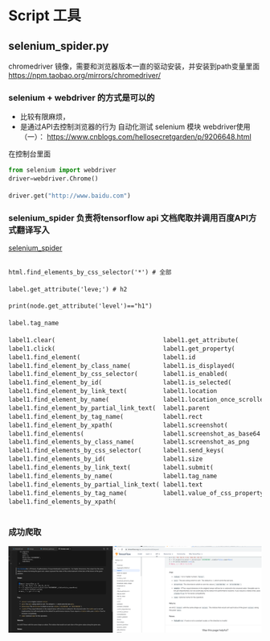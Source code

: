 # Script 工具


## selenium_spider.py
chromedriver 镜像，需要和浏览器版本一直的驱动安装，并安装到path变量里面
https://npm.taobao.org/mirrors/chromedriver/



### selenium + webdriver 的方式是可以的
- 比较有限麻烦，
- 是通过API去控制浏览器的行为
自动化测试 selenium 模块 webdriver使用（一）：
https://www.cnblogs.com/hellosecretgarden/p/9206648.html 

在控制台里面
```python
from selenium import webdriver
driver=webdriver.Chrome()

driver.get("http://www.baidu.com")


```

### selenium_spider 负责将tensorflow api 文档爬取并调用百度API方式翻译写入

[selenium_spider](spider_tensorflow_docs.py)



```txt

html.find_elements_by_css_selector('*') # 全部

label.get_attribute('leve;') # h2
 
print(node.get_attribute('level')=="h1")

label.tag_name 

label1.clear(                              label1.get_attribute(
label1.click(                              label1.get_property(
label1.find_element(                       label1.id
label1.find_element_by_class_name(         label1.is_displayed(
label1.find_element_by_css_selector(       label1.is_enabled(
label1.find_element_by_id(                 label1.is_selected(
label1.find_element_by_link_text(          label1.location
label1.find_element_by_name(               label1.location_once_scrolled_into_view
label1.find_element_by_partial_link_text(  label1.parent
label1.find_element_by_tag_name(           label1.rect
label1.find_element_by_xpath(              label1.screenshot(
label1.find_elements(                      label1.screenshot_as_base64
label1.find_elements_by_class_name(        label1.screenshot_as_png
label1.find_elements_by_css_selector(      label1.send_keys(
label1.find_elements_by_id(                label1.size
label1.find_elements_by_link_text(         label1.submit(
label1.find_elements_by_name(              label1.tag_name
label1.find_elements_by_partial_link_text( label1.text
label1.find_elements_by_tag_name(          label1.value_of_css_property(
label1.find_elements_by_xpath(
    
```

### 成功爬取

![](images/argsort.png)
